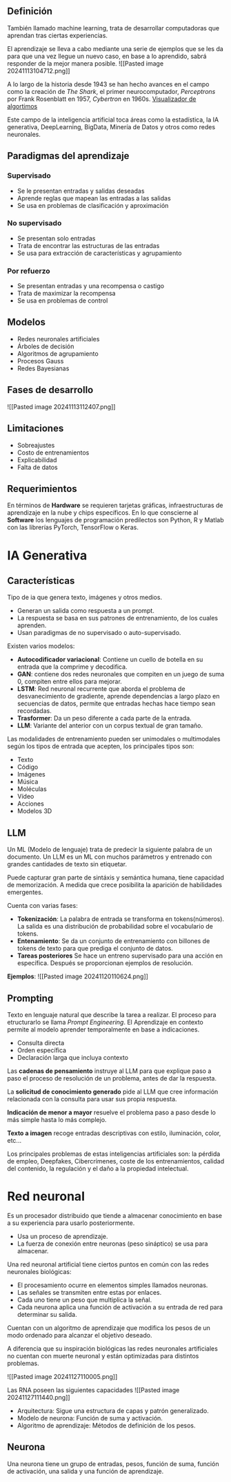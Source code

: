 ## Definición
También llamado machine learning, trata de desarrollar computadoras que aprendan tras ciertas experiencias.

El aprendizaje se lleva a cabo mediante una serie de ejemplos que se les da para que una vez llegue un nuevo caso, en base a lo aprendido, sabrá responder de la mejor manera posible.
![[Pasted image 20241113104712.png]]

A lo largo de la historia desde 1943 se han hecho avances en el campo como la creación de *The Shark*, el primer neurocomputador, *Perceptrons* por Frank Rosenblatt en 1957, *Cybertron* en 1960s.
[Visualizador de algortimos](https://phiresky.github.io/kogsys-demos/neural-network-demo/?preset=Rosenblatt%20Perceptron)

Este campo de la inteligencia artificial toca áreas como la estadística, la IA generativa, DeepLearning, BigData, Minería de Datos y otros como redes neuronales.
## Paradigmas del aprendizaje
### Supervisado
+ Se le presentan entradas y salidas deseadas
+ Aprende reglas que mapean las entradas a las salidas
+ Se usa en problemas de clasificación y aproximación
### No supervisado
+ Se presentan solo entradas
+ Trata de encontrar las estructuras de las entradas
+ Se usa para extracción de características y agrupamiento
### Por refuerzo
+ Se presentan entradas y una recompensa o castigo
+ Trata de maximizar la recompensa
+ Se usa en problemas de control
## Modelos
+ Redes neuronales artificiales
+ Árboles de decisión
+ Algoritmos de agrupamiento
+ Procesos Gauss
+ Redes Bayesianas
## Fases de desarrollo
![[Pasted image 20241113112407.png]]
## Limitaciones
+ Sobreajustes
+ Costo de entrenamientos
+ Explicabilidad
+ Falta de datos
## Requerimientos
En términos de **Hardware** se requieren tarjetas gráficas, infraestructuras de aprendizaje en la nube y chips específicos.
En lo que conscierne al **Software** los lenguajes de programación predilectos son Python, R y Matlab con las librerías PyTorch, TensorFlow o Keras.

# IA Generativa
## Características
Tipo de ia que genera texto, imágenes y otros medios.
+ Generan un salida como respuesta a un prompt.
+ La respuesta se basa en sus patrones de entrenamiento, de los cuales aprenden.
+ Usan paradigmas de no supervisado o auto-supervisado.

Existen varios modelos:
+ **Autocodificador variacional**: Contiene un cuello de botella en su entrada que la comprime y decodifica.
+ **GAN**: contiene dos redes neuronales que compiten en un juego de suma 0, compiten entre ellos para mejorar.
+ **LSTM**: Red neuronal recurrente que aborda el problema de desvanecimiento de gradiente, aprende dependencias a largo plazo en secuencias de datos, permite que entradas hechas hace tiempo sean recordadas.
+ **Trasformer**: Da un peso diferente a cada parte de la entrada.
+ **LLM**: Variante del anterior con un corpus textual de gran tamaño.

Las modalidades de entrenamiento pueden ser unimodales o multimodales según los tipos de entrada que acepten, los principales tipos son:
+ Texto
+ Código
+ Imágenes
+ Música
+ Moléculas
+ Vídeo
+ Acciones
+ Modelos 3D

## LLM
Un ML (Modelo de lenguaje) trata de predecir la siguiente palabra de un documento. Un LLM es un ML con muchos parámetros y entrenado con grandes cantidades de texto sin etiquetar.

Puede capturar gran parte de sintáxis y semántica humana, tiene capacidad de memorización. A medida que crece posibilita la aparición de habilidades emergentes.

Cuenta con varias fases:
+ **Tokenización**: La palabra de entrada se transforma en tokens(números). La salida es una distribución de probabilidad sobre el vocabulario de tokens.
+ **Entenamiento**: Se da un conjunto de entrenamiento con billones de tokens de texto para que prediga el conjunto de datos.
+ **Tareas posteriores** Se hace un entreno supervisado para una acción en específica. Después se proporcionan ejemplos de resolución.

**Ejemplos**:
![[Pasted image 20241120110624.png]]

## Prompting
Texto en lenguaje natural que describe la tarea a realizar. El proceso para etructurarlo se llama *Prompt Engineering*.
El Aprendizaje en contexto permite al modelo aprender temporalmente en base a indicaciones.

+ Consulta directa
+ Orden específica
+ Declaración larga que incluya contexto

Las **cadenas de pensamiento** instruye al LLM para que explique paso a paso el proceso de resolución de un problema, antes de dar la respuesta.

La **solicitud de conocimiento generado** pide al LLM que cree información relacionada con la consulta para usar sus propia respuesta.

**Indicación de menor a mayor** resuelve el problema paso a paso desde lo más simple hasta lo más complejo.

**Texto a imagen** recoge entradas descriptivas con estilo, iluminación, color, etc...

Los principales problemas de estas inteligencias artificiales son: la pérdida de empleo, Deepfakes,
Cibercrímenes, coste de los entrenamientos, calidad del contenido, la regulación y el daño a la propiedad intelectual.
# Red neuronal
Es un procesador distribuido que tiende a almacenar conocimiento en base a su experiencia para usarlo posteriormente.
+ Usa un proceso de aprendizaje.
+ La fuerza de conexión entre neuronas (peso sináptico) se usa para almacenar.

Una red neuronal artificial tiene ciertos puntos en común con las redes neuronales biológicas:
+ El procesamiento ocurre en elementos simples llamados neuronas.
+ Las señales se transmiten entre estas por enlaces.
+ Cada uno tiene un peso que multiplica la señal.
+ Cada neurona aplica una función de activación a su entrada de red para determinar su salida.

Cuentan con un algoritmo de aprendizaje que modifica los pesos de un modo ordenado para alcanzar el objetivo deseado.

A diferencia que su inspiración biológicas las redes neuronales artificiales no cuentan con muerte neuronal y están optimizadas para distintos problemas.

![[Pasted image 20241127110005.png]]

Las RNA poseen las siguientes capacidades
![[Pasted image 20241127111440.png]]

+ Arquitectura: Sigue una estructura de capas y patrón generalizado.
+ Modelo de neurona: Función de suma y activación.
+ Algoritmo de aprendizaje: Métodos de definición de los pesos.

## Neurona
Una neurona tiene un grupo de entradas, pesos, función de suma, función de activación, una salida y una función de aprendizaje.



